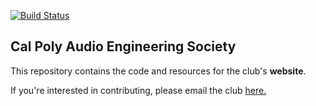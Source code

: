 [![Build Status](https://travis-ci.org/ekajjake/cal-poly-aes-website.svg?branch=master)](https://travis-ci.org/ekajjake/cal-poly-aes-website)
## Cal Poly Audio Engineering Society
This repository contains the code and resources for the club's **website**.

If you're interested in contributing, please email the club [here.](mailto:audioengineering@calpoly.edu)
